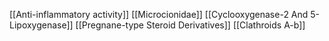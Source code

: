 [[Anti-inflammatory activity]]
[[Microcionidae]]
[[Cyclooxygenase-2 And 5-Lipoxygenase]]
[[Pregnane-type Steroid Derivatives]]
[[Clathroids A-b]]
